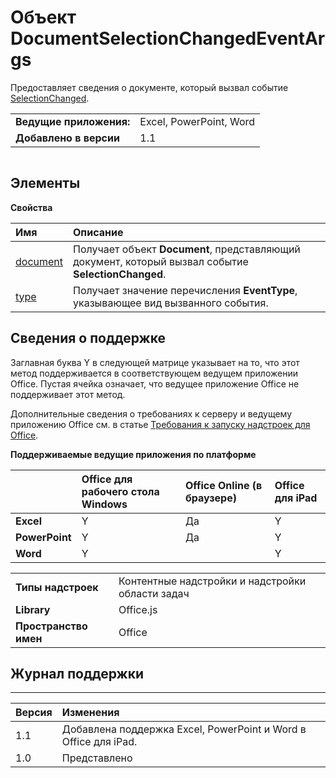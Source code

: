 
# Объект DocumentSelectionChangedEventArgs
Предоставляет сведения о документе, который вызвал событие [SelectionChanged](../../reference/shared/document.selectionchanged.event.md).

|||
|:-----|:-----|
|**Ведущие приложения:**|Excel, PowerPoint, Word|
|**Добавлено в версии**|1.1|

```

```


## Элементы


**Свойства**


|**Имя**|**Описание**|
|:-----|:-----|
|[document](../../reference/shared/document.selectionchangedeventargs.document.md)|Получает объект **Document**, представляющий документ, который вызвал событие **SelectionChanged**.|
|[type](../../reference/shared/document.selectionchangedeventargs.type.md)|Получает значение перечисления **EventType**, указывающее вид вызванного события.|

## Сведения о поддержке


Заглавная буква Y в следующей матрице указывает на то, что этот метод поддерживается в соответствующем ведущем приложении Office. Пустая ячейка означает, что ведущее приложение Office не поддерживает этот метод.

Дополнительные сведения о требованиях к серверу и ведущему приложению Office см. в статье [Требования к запуску надстроек для Office](../../docs/overview/requirements-for-running-office-add-ins.md).


**Поддерживаемые ведущие приложения по платформе**


||**Office для рабочего стола Windows**|**Office Online (в браузере)**|**Office для iPad**|
|:-----|:-----|:-----|:-----|
|**Excel**|Y|Да|Y|
|**PowerPoint**|Y|Да|Y|
|**Word**|Y||Y|

|||
|:-----|:-----|
|**Типы надстроек**|Контентные надстройки и надстройки области задач|
|**Library**|Office.js|
|**Пространство имен**|Office|

## Журнал поддержки



****


|**Версия**|**Изменения**|
|:-----|:-----|
|1.1|Добавлена поддержка Excel, PowerPoint и Word в Office для iPad.|
|1.0|Представлено|
